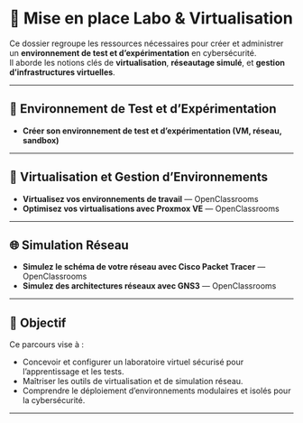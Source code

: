 # 🧪 Mise en place Labo & Virtualisation

Ce dossier regroupe les ressources nécessaires pour créer et administrer un **environnement de test et d’expérimentation** en cybersécurité.  
Il aborde les notions clés de **virtualisation**, **réseautage simulé**, et **gestion d’infrastructures virtuelles**.

---

## 🧰 Environnement de Test et d’Expérimentation

- **Créer son environnement de test et d’expérimentation (VM, réseau, sandbox)**

---

## 💾 Virtualisation et Gestion d’Environnements

- **Virtualisez vos environnements de travail** — OpenClassrooms  
- **Optimisez vos virtualisations avec Proxmox VE** — OpenClassrooms  

---

## 🌐 Simulation Réseau

- **Simulez le schéma de votre réseau avec Cisco Packet Tracer** — OpenClassrooms  
- **Simulez des architectures réseaux avec GNS3** — OpenClassrooms  

---

## 🎯 Objectif

Ce parcours vise à :
- Concevoir et configurer un laboratoire virtuel sécurisé pour l’apprentissage et les tests.  
- Maîtriser les outils de virtualisation et de simulation réseau.  
- Comprendre le déploiement d’environnements modulaires et isolés pour la cybersécurité.

---
